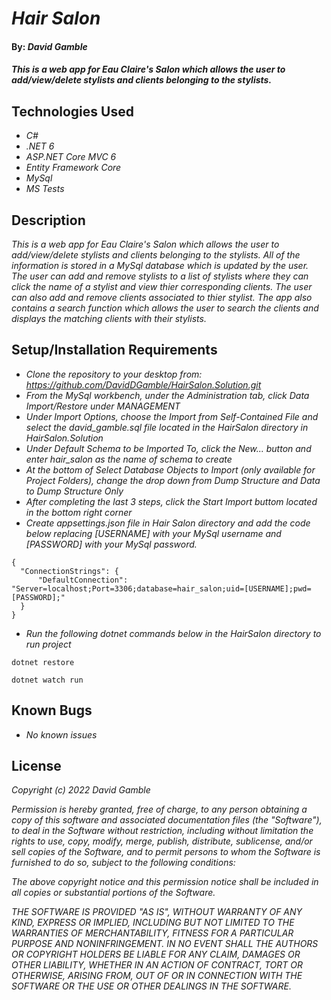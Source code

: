 # _Hair Salon_

#### By: _**David Gamble**_

#### _This is a web app for Eau Claire's Salon which allows the user to add/view/delete stylists and clients belonging to the stylists._

## Technologies Used

* _C#_
* _.NET 6_
* _ASP.NET Core MVC 6_
* _Entity Framework Core_
* _MySql_
* _MS Tests_

## Description

_This is a web app for Eau Claire's Salon which allows the user to add/view/delete stylists and clients belonging to the stylists.  All of the information is stored in a MySql database which is updated by the user.  The user can add and remove stylists to a list of stylists where they can click the name of a stylist and view thier corresponding clients.  The user can also add and remove clients associated to thier stylist.  The app also contains a search function which allows the user to search the clients and displays the matching clients with their stylists._

## Setup/Installation Requirements

* _Clone the repository to your desktop from: https://github.com/DavidDGamble/HairSalon.Solution.git_
* _From the MySql workbench, under the Administration tab, click Data Import/Restore under MANAGEMENT_
* _Under Import Options, choose the Import from Self-Contained File and select the david_gamble.sql file located in the HairSalon directory in HairSalon.Solution_
* _Under Default Schema to be Imported To, click the New... button and enter hair_salon as the name of schema to create_
* _At the bottom of Select Database Objects to Import (only available for Project Folders), change the drop down from Dump Structure and Data to Dump Structure Only_
* _After completing the last 3 steps, click the Start Import buttom located in the bottom right corner_
* _Create appsettings.json file in Hair Salon directory and add the code below replacing [USERNAME] with your MySql username and [PASSWORD] with your MySql password._
```
{
  "ConnectionStrings": {
      "DefaultConnection": "Server=localhost;Port=3306;database=hair_salon;uid=[USERNAME];pwd=[PASSWORD];"
  }
}
```
* _Run the following dotnet commands below in the HairSalon directory to run project_
```
dotnet restore
```
```
dotnet watch run
```

## Known Bugs

* _No known issues_

## License

_Copyright (c) 2022 David Gamble_

_Permission is hereby granted, free of charge, to any person obtaining a copy of this software and associated documentation files (the "Software"), to deal in the Software without restriction, including without limitation the rights to use, copy, modify, merge, publish, distribute, sublicense, and/or sell copies of the Software, and to permit persons to whom the Software is furnished to do so, subject to the following conditions:_

_The above copyright notice and this permission notice shall be included in all copies or substantial portions of the Software._

_THE SOFTWARE IS PROVIDED "AS IS", WITHOUT WARRANTY OF ANY KIND, EXPRESS OR IMPLIED, INCLUDING BUT NOT LIMITED TO THE WARRANTIES OF MERCHANTABILITY, FITNESS FOR A PARTICULAR PURPOSE AND NONINFRINGEMENT. IN NO EVENT SHALL THE AUTHORS OR COPYRIGHT HOLDERS BE LIABLE FOR ANY CLAIM, DAMAGES OR OTHER LIABILITY, WHETHER IN AN ACTION OF CONTRACT, TORT OR OTHERWISE, ARISING FROM, OUT OF OR IN CONNECTION WITH THE SOFTWARE OR THE USE OR OTHER DEALINGS IN THE SOFTWARE._
